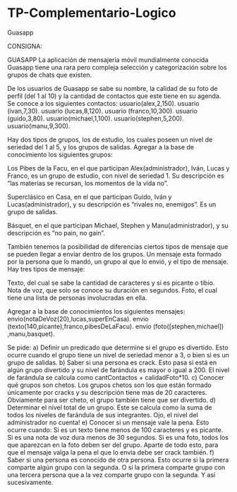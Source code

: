 # TP-Complementario-Logico
Guasapp

CONSIGNA:

GUASAPP
La aplicación de mensajería móvil mundialmente conocida Guasapp tiene una rara pero compleja selección y categorización sobre los grupos de chats que existen.

De los usuarios de Guasapp se sabe su nombre, la calidad de su foto de perfil (del 1 al 10) y la cantidad de contactos que este tiene en su agenda. Se conoce a los siguientes contactos:
usuario(alex,2,150).
usuario (ivan,7,30).
usuario (lucas,8,120).
usuario (franco,10,300).
usuario (guido,3,80).
usuario(michael,1,100).
usuario(stephen,5,200).
usuario(manu,9,300).

Hay dos tipos de grupos, los de estudio, los cuales poseen un nivel de seriedad del 1 al 5, y los grupos de salidas. Agregar a la base de conocimiento los siguientes grupos:

Los Pibes de la Facu, en el que participan Alex(administrador), Iván, Lucas y Franco, es un grupo de estudio, con nivel de seriedad 1. Su descripción es “las materias se recursan, los momentos de la vida no”.

Superclásico en Casa, en el que participan Guido, Iván y Lucas(administrador), y su descripción es “rivales no, enemigos”. Es un grupo de salidas.

Básquet, en el que participan Michael, Stephen y Manu(administrador), y su descripción es “no pain, no gain”.

También tenemos la posibilidad de diferencias ciertos tipos de mensaje que se pueden llegar a enviar dentro de los grupos. Un mensaje esta formado por la persona que lo mandó, un grupo al que lo envió, y el tipo de mensaje. Hay tres tipos de mensaje:

Texto, del cual se sabe la cantidad de caracteres y si es picante o tibio.
Nota de voz, que solo se conoce su duración en segundos.
Foto, el cual tiene una lista de personas involucradas en ella.

Agregar a la base de conocimientos los siguientes mensajes:
envio(notaDeVoz(20),lucas,superEnCasa).
envio (texto(140,picante),franco,pibesDeLaFacu).
envio (foto([stephen,michael]) ,manu,basquet).
 
Se pide:
a)   Definir un predicado que determine si el grupo es divertido. Esto ocurre cuando el grupo tiene un nivel de seriedad menor a 3, o bien si es un grupo de salidas.
b)  	Saber si una persona es crack. Esto pasa si está en algún grupo divertido y su nivel de farándula es mayor o igual a 200. El nivel de farándula se calcula como cantContactos + calidadFoto*10.
c)   Conocer qué grupos son chetos. Los grupos chetos son los que están formado únicamente por cracks y su descripción tiene mas de 20 caracteres. Obviamente para ser cheto, el grupo también tiene que ser divertido.
d)  	Determinar el nivel total de un grupo. Este se calcula como la suma de todos los niveles de farándula de sus integrantes. Ojo, el nivel del administrador no cuenta!
e)  	Conocer si un mensaje vale la pena. Esto ocurre cuando:
  Si es un texto tiene menos de 100 caracteres y es picante.
  Si es una nota de voz dura menos de 30 segundos.
  Si es una foto, todos los que aparezcan en la foto deben ser del grupo.
Aparte de todo esto, para que el mensaje valga la pena el que lo envía debe ser crack también.
f)  Saber si una persona es conocido de otra persona. Esto ocurre si la primera    comparte algún grupo con la segunda. O si la primera comparte grupo con una tercera persona que a la vez comparte grupo con la segunda. Y así sucesivamente.

